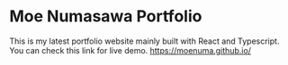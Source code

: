 # Moe Numasawa Portfolio

This is my latest portfolio website mainly built with React and Typescript.
You can check this link for live demo. https://moenuma.github.io/

